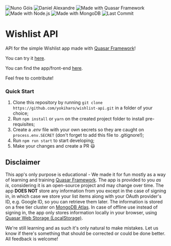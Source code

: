 ![Nuno Góis](https://img.shields.io/badge/NG-Nuno%20G%C3%B3is-blue.svg?style=for-the-badge&logo=visual-studio-code&logoColor=blue&link=https://www.nunogois.com)
![Daniel Alexandre](https://img.shields.io/badge/DA-Daniel%20Alexandre-blue.svg?style=for-the-badge&logo=visual-studio-code&logoColor=blue&link=https://www.nunogois.com)
![Made with Quasar Framework](https://img.shields.io/badge/made%20with-Quasar%20Framework-027be3.svg?style=for-the-badge&link=https://quasar-framework.org/)
![Made with Node.js](https://img.shields.io/badge/Made%20with-Node.js-339933.svg?style=for-the-badge&logo=node.js&link=https://nodejs.org/en/)
![Made with MongoDB](https://img.shields.io/badge/Made%20with-MongoDB-47A248.svg?style=for-the-badge&logo=mongodb&link=https://www.mongodb.com/)
![Last Commit](https://img.shields.io/github/last-commit/yokiharo/wishlist-api.svg?style=for-the-badge)

# Wishlist API

API for the simple Wishlist app made with [Quasar Framework](https://quasar-framework.org/)!

You can try it [here](https://wishlist-quasar.netlify.com).

You can find the app/front-end [here](https://github.com/yokiharo/wishlist).

Feel free to contribute!

### Quick Start
1. Clone this repository by running `git clone https://github.com/yokiharo/wishlist-api.git` in a folder of your choice;
2. Run `npm install` or `yarn` on the created project folder to install pre-requisites;
3. Create a *.env* file with your own secrets so they are caught on `process.env.SECRET` (don't forget to add this file to .gitignore!);
4. Run `npm run start` to start developing;
5. Make your changes and create a PR :smiley:

## Disclaimer
This app's only purpose is educational - We made it for fun mostly as a way of learning and training [Quasar Framework](https://quasar-framework.org/). The app is provided to you *as is*, considering it is an open-source project and may change over time. The app **DOES NOT** store any information from you except in the case of signing in, in which case we store your list items along with your OAuth provider's ID, e.g. Google ID, so you can retrieve them later. The information is stored on a free tier cluster on [MongoDB Atlas](https://www.mongodb.com/cloud/atlas). In case of offline use instead of signing in, the app only stores information locally in your browser, using [Quasar Web Storage (LocalStorage)](https://quasar-framework.org/components/web-storage.html).

We're still learning and as such it's only natural to make mistakes. Let us know if there's something that should be corrected or could be done better. All feedback is welcome!